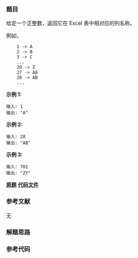 ### 题目
给定一个正整数，返回它在 Excel 表中相对应的列名称。

例如，

    
    
        1 -> A
        2 -> B
        3 -> C
        ...
        26 -> Z
        27 -> AA
        28 -> AB 
        ...
    

**示例 1:**

    
    
    输入: 1
    输出: "A"
    

**示例  2:**

    
    
    输入: 28
    输出: "AB"
    

**示例  3:**

    
    
    输入: 701
    输出: "ZY"
    

 **[原题](https://leetcode-cn.com/problems/excel-sheet-column-title/)**    **[代码文件]()**


### 参考文献
无

### 解题思路




### 参考代码

```go


```




